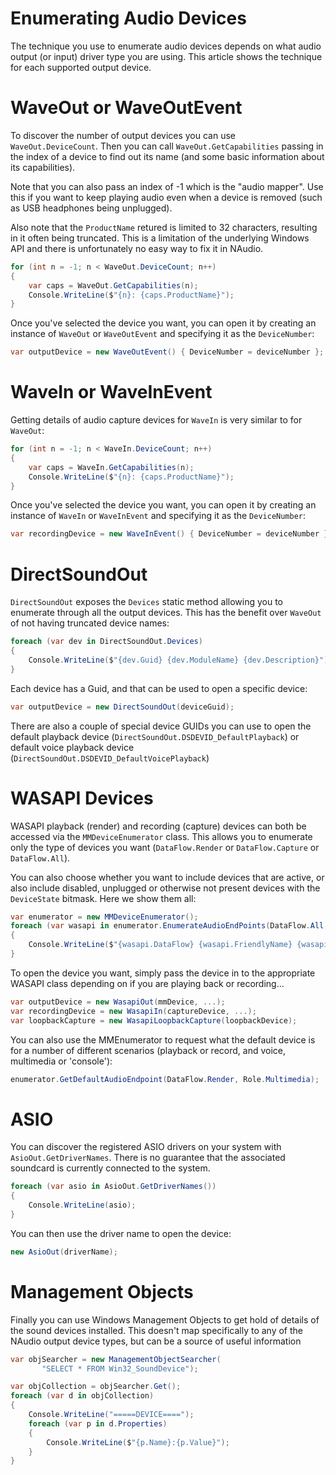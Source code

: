 # Enumerating Audio Devices

The technique you use to enumerate audio devices depends on what audio output (or input) driver type you are using. This article shows the technique for each supported output device.

# WaveOut or WaveOutEvent

To discover the number of output devices you can use `WaveOut.DeviceCount`. Then you can call `WaveOut.GetCapabilities` passing in the index of a device to find out its name (and some basic information about its capabilities).

Note that you can also pass an index of -1 which is the "audio mapper". Use this if you want to keep playing audio even when a device is removed (such as USB headphones being unplugged).

Also note that the `ProductName` retured is limited to 32 characters, resulting in it often being truncated. This is a limitation of the underlying Windows API and there is unfortunately no easy way to fix it in NAudio.

```c#
for (int n = -1; n < WaveOut.DeviceCount; n++)
{
    var caps = WaveOut.GetCapabilities(n);
    Console.WriteLine($"{n}: {caps.ProductName}");
}
```

Once you've selected the device you want, you can open it by creating an instance of `WaveOut` or `WaveOutEvent` and specifying it as the `DeviceNumber`:

```c#
var outputDevice = new WaveOutEvent() { DeviceNumber = deviceNumber };
```

# WaveIn or WaveInEvent

Getting details of audio capture devices for `WaveIn` is very similar to for `WaveOut`: 

```c#
for (int n = -1; n < WaveIn.DeviceCount; n++)
{
    var caps = WaveIn.GetCapabilities(n);
    Console.WriteLine($"{n}: {caps.ProductName}");
}
```

Once you've selected the device you want, you can open it by creating an instance of `WaveIn` or `WaveInEvent` and specifying it as the `DeviceNumber`:

```c#
var recordingDevice = new WaveInEvent() { DeviceNumber = deviceNumber };
```

# DirectSoundOut

`DirectSoundOut` exposes the `Devices` static method allowing you to enumerate through all the output devices. This has the benefit over `WaveOut` of not having truncated device names:

```c#
foreach (var dev in DirectSoundOut.Devices)
{
    Console.WriteLine($"{dev.Guid} {dev.ModuleName} {dev.Description}");
}
```

Each device has a Guid, and that can be used to open a specific device:

```c#
var outputDevice = new DirectSoundOut(deviceGuid);
```

There are also a couple of special device GUIDs you can use to open the default playback device (`DirectSoundOut.DSDEVID_DefaultPlayback`) or default voice playback device (`DirectSoundOut.DSDEVID_DefaultVoicePlayback`)

# WASAPI Devices

WASAPI playback (render) and recording (capture) devices can both be accessed via the `MMDeviceEnumerator` class. This allows you to enumerate only the type of devices you want (`DataFlow.Render` or `DataFlow.Capture` or `DataFlow.All`).

You can also choose whether you want to include devices that are active, or also include disabled, unplugged or otherwise not present devices with the `DeviceState` bitmask. Here we show them all:

```c#
var enumerator = new MMDeviceEnumerator();
foreach (var wasapi in enumerator.EnumerateAudioEndPoints(DataFlow.All, DeviceState.All))
{
    Console.WriteLine($"{wasapi.DataFlow} {wasapi.FriendlyName} {wasapi.DeviceFriendlyName} {wasapi.State}");
}
```

To open the device you want, simply pass the device in to the appropriate WASAPI class depending on if you are playing back or recording...

```c#
var outputDevice = new WasapiOut(mmDevice, ...);
var recordingDevice = new WasapiIn(captureDevice, ...);
var loopbackCapture = new WasapiLoopbackCapture(loopbackDevice);
```

You can also use the MMEnumerator to request what the default device is for a number of different scenarios (playback or record, and voice, multimedia or 'console'):

```c#
enumerator.GetDefaultAudioEndpoint(DataFlow.Render, Role.Multimedia);
```

# ASIO

You can discover the registered ASIO drivers on your system with `AsioOut.GetDriverNames`. There is no guarantee that the associated soundcard is currently connected to the system.

```c#
foreach (var asio in AsioOut.GetDriverNames())
{
    Console.WriteLine(asio);
}
```

You can then use the driver name to open the device:

```c#
new AsioOut(driverName);
```

# Management Objects

Finally you can use Windows Management Objects to get hold of details of the sound devices installed. This doesn't map specifically to any of the NAudio output device types, but can be a source of useful information

```c#
var objSearcher = new ManagementObjectSearcher(
	   "SELECT * FROM Win32_SoundDevice");

var objCollection = objSearcher.Get();
foreach (var d in objCollection)
{
    Console.WriteLine("=====DEVICE====");
    foreach (var p in d.Properties)
    {
        Console.WriteLine($"{p.Name}:{p.Value}");
    }
}
```
